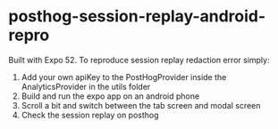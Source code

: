 # posthog-session-replay-android-repro

Built with Expo 52. To reproduce session replay redaction error simply:
1. Add your own apiKey to the PostHogProvider inside the AnalyticsProvider in the utils folder
2. Build and run the expo app on an android phone
3. Scroll a bit and switch between the tab screen and modal screen
4. Check the session replay on posthog
